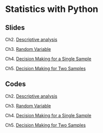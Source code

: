 #  Statistics with Python

## Slides
Ch2. [Descriptive analysis](https://yijutseng.github.io/StatwithPython/Descriptive.html)

Ch3. [Random Variable](https://yijutseng.github.io/StatwithPython/RandomVariable.html)

Ch4. [Decision Making for a Single Sample](https://yijutseng.github.io/StatwithPython/DecisionMaking.html)

Ch5. [Decision Making for Two Samples](https://yijutseng.github.io/StatwithPython/DecisionMaking2.html)

## Codes

Ch2. [Descriptive analysis](https://github.com/yijutseng/StatwithPython/blob/main/des-demo.ipynb)

Ch3. [Random Variable](https://github.com/yijutseng/StatwithPython/blob/main/rv-demo.ipynb)

Ch4. [Decision Making for a Single Sample](https://github.com/yijutseng/StatwithPython/blob/main/DecisionMaking.qmd)

Ch5. [Decision Making for Two Samples](https://github.com/yijutseng/StatwithPython/blob/main/DecisionMaking2.qmd)
